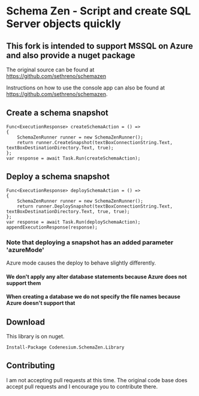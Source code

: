 # Schema Zen - Script and create SQL Server objects quickly

## This fork is intended to support MSSQL on Azure and also provide a nuget package

The original source can be found at https://github.com/sethreno/schemazen

Instructions on how to use the console app can also be found at https://github.com/sethreno/schemazen.


## Create a schema snapshot
```
Func<ExecutionResponse> createSchemaAction = () =>
{
	SchemaZenRunner runner = new SchemaZenRunner();
	return runner.CreateSnapshot(textBoxConnectionString.Text, textBoxDestinationDirectory.Text, true);
};
var response = await Task.Run(createSchemaAction);
```

## Deploy a schema snapshot
```
Func<ExecutionResponse> deploySchemaAction = () =>
{
	SchemaZenRunner runner = new SchemaZenRunner();
	return runner.DeploySnapshot(textBoxConnectionString.Text, textBoxDestinationDirectory.Text, true, true);
};
var response = await Task.Run(deploySchemaAction);
appendExecutionResponse(response);
```

### Note that deploying a snapshot has an added parameter 'azureMode'

Azure mode causes the deploy to behave slightly differently. 

#### We don't apply any alter database statements because Azure does not support them
#### When creating a database we do not specify the file names because Azure doesn't support that


## Download
This library is on nuget.

```
Install-Package Codenesium.SchemaZen.Library
```

## Contributing
I am not accepting pull requests at this time. The original code base does accept pull requests and I encourage you to contribute there. 

